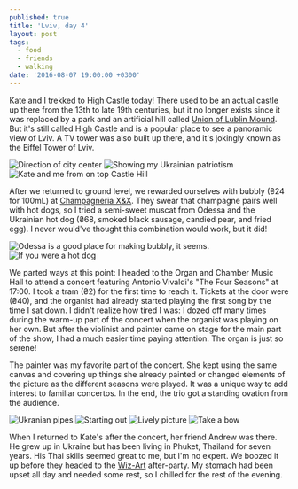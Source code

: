 ```yaml
---
published: true
title: 'Lviv, day 4'
layout: post
tags:
  - food
  - friends
  - walking
date: '2016-08-07 19:00:00 +0300'
---
```

Kate and I trekked to High Castle today! There used to be an actual castle up there from the 13th to late 19th centuries, but it no longer exists since it was replaced by a park and an artificial hill called [Union of Lublin Mound](https://en.m.wikipedia.org/wiki/Union_of_Lublin_Mound). But it's still called High Castle and is a popular place to see a panoramic view of Lviv. A TV tower was also built up there, and it's jokingly known as the Eiffel Tower of Lviv.

<!--more-->

![Direction of city center]({{site.baseurl}}/images/2016/08/07/lviv-day-4/highcastle-view.jpeg)
![Showing my Ukrainian patriotism]({{site.baseurl}}/images/2016/08/07/lviv-day-4/highcastle-flag.jpeg)
![Kate and me from on top Castle Hill]({{site.baseurl}}/images/2016/08/07/lviv-day-4/highcastle-selfie.jpeg)

After we returned to ground level, we rewarded ourselves with bubbly (₴24 for 100mL) at [Champagneria X&X](http://champagneria.lviv.ua/en.html). They swear that champagne pairs well with hot dogs, so I tried a semi-sweet muscat from Odessa and the Ukrainian hot dog (₴68, smoked black sausage, candied pear, and fried egg). I never would've thought this combination would work, but it did!

![Odessa is a good place for making bubbly, it seems.]({{site.baseurl}}/images/2016/08/07/lviv-day-4/champagneria-muscat.jpeg)
![If you were a hot dog]({{site.baseurl}}/images/2016/08/07/lviv-day-4/champagneria-hotdog.jpeg)

We parted ways at this point: I headed to the Organ and Chamber Music Hall to attend a concert featuring Antonio Vivaldi's "The Four Seasons" at 17:00. I took a tram (₴2) for the first time to reach it. Tickets at the door were (₴40), and the organist had already started playing the first song by the time I sat down. I didn't realize how tired I was: I dozed off many times during the warm-up part of the concert when the organist was playing on her own. But after the violinist and painter came on stage for the main part of the show, I had a much easier time paying attention. The organ is just so serene!

The painter was my favorite part of the concert. She kept using the same canvas and covering up things she already painted or changed elements of the picture as the different seasons were played. It was a unique way to add interest to familiar concertos. In the end, the trio got a standing ovation from the audience.

![Ukranian pipes]({{site.baseurl}}/images/2016/08/07/lviv-day-4/organhall-flag.jpeg)
![Starting out]({{site.baseurl}}/images/2016/08/07/lviv-day-4/organhall-spring.jpeg)
![Lively picture]({{site.baseurl}}/images/2016/08/07/lviv-day-4/organhall-summer.jpeg)
![Take a bow]({{site.baseurl}}/images/2016/08/07/lviv-day-4/organhall-winter.jpeg)

When I returned to Kate's after the concert, her friend Andrew was there. He grew up in Ukraine but has been living in Phuket, Thailand for seven years. His Thai skills seemed great to me, but I'm no expert. We boozed it up before they headed to the [Wiz-Art](http://wiz-art.ua/festival/en/program/) after-party. My stomach had been upset all day and needed some rest, so I chilled for the rest of the evening.